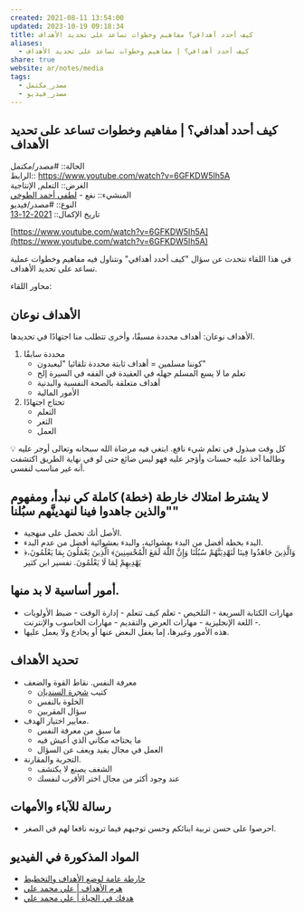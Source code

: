```yaml
---  
created: 2021-08-11 13:54:00  
updated: 2023-10-19 09:18:34  
title: كيف أحدد أهدافي؟ مفاهيم وخطوات تساعد على تحديد الأهداف  
aliases:  
  - كيف أحدد أهدافي؟ | مفاهيم وخطوات تساعد على تحديد الأهداف  
share: true  
website: ar/notes/media  
tags:  
  - مصدر_مكتمل  
  - مصدر_فيديو  
---  
```

  
  
## كيف أحدد أهدافي؟ | مفاهيم وخطوات تساعد على تحديد الأهداف  
  
الحالة:: #مصدر/مكتمل    
الرابط:: <https://www.youtube.com/watch?v=6GFKDW5Ih5A>    
الغرض:: التعلم, اﻹنتاجية    
المنشيء:: نفع - [لطفي أحمد الطوخي](%D9%84%D8%B7%D9%81%D9%8A%20%D8%A3%D8%AD%D9%85%D8%AF%20%D8%A7%D9%84%D8%B7%D9%88%D8%AE%D9%8A.md)    
النوع:: #مصدر/فيديو    
تاريخ اﻹكمال:: [2021-12-13](../../../../2021-12-13.md)  
  
[https://www.youtube.com/watch?v=6GFKDW5Ih5A](https://www.youtube.com/watch?v=6GFKDW5Ih5A)  
  
في هذا اللقاء نتحدث عن سؤال "كيف أحدد أهدافي" ونتناول فيه مفاهيم وخطوات عملية تساعد على تحديد الأهداف.  
  
محاور اللقاء:  
  
## الأهداف نوعان  
  
الأهداف نوعان: أهداف محددة مسبقًا، وأخرى تتطلب منا اجتهادًا في تحديدها.  
  
1. محددة سابقًا  
	 - كوننا مسلمين = أهداف ثابتة محددة تلقائيا "ليعبدون"  
	 - تعلم ما لا يسع المسلم جهله في العقيدة في الفقه في السيرة إلخ  
	- أهداف متعلقة بالصحة النفسية والبدنية  
	 - اﻷمور المالية  
 2. تحتاج اجتهادًا  
	 - التعلم  
	 - الثغر  
	 - العمل  
  
   <aside>  
   💡 كل وقت مبذول في تعلم شيء نافع. ابتغي فيه مرضاة الله سبحانه وتعالى أوجر عليه وطالما آخذ عليه حسنات وأؤجر عليه فهو ليس ضائع حتى لو في نهاية الطريق اكتشفت أنه غير مناسب لنفسي.  
  
   </aside>  
  
## لا يشترط امتلاك خارطة (خطة) كاملة كي نبدأ، ومفهوم "والذين جاهدوا فينا لنهدينَّهم سبُلنا"  
  
- الأصل أنك تحصل على منهجية.    
 - البدء بخطة أفضل من البدء بعشوائية، والبدء بعشوائية أفضل من عدم البدء.    
 - ﴿وَالَّذِينَ جَاهَدُوا فِينَا لَنَهْدِيَنَّهُمْ سُبُلَنَا وَإِنَّ اللَّهَ لَمَعَ الْمُحْسِنِينَ﴾ الَّذِينَ يَعْمَلُونَ بِمَا يَعْلَمُونَ، يَهْدِيهِمْ لِمَا لَا يَعْلَمُونَ. تفسير ابن كثير  
  
## أمور أساسية لا بد منها.  
  
 - مهارات الكتابة السريعة - التلخيص - تعلم كيف تتعلم - إدارة الوقت - ضبط الأولويات - اللغة اﻹنجليزية - مهارات العرض والتقديم - مهارات الحاسوب واﻹنترنت.    
 - هذه اﻷمور وغيرها، إما يغفل البعض عنها أو يخادع ولا يعمل عليها.  
  
## تحديد الأهداف  
  
   - معرفة النفس. نقاط القوة والضعف    
	 - كتيب [شجرة السنديان](https://bit.ly/37ZOkX3)    
	 - الخلوة بالنفس    
	 - سؤال المقربين    
   - معايير اختيار الهدف.    
	 - ما سبق من معرفة النفس    
	 - ما يحتاجه مكاني الذي أعيش فيه    
	 - العمل في مجال يفيد ويعف عن السؤال    
   - التجربة والمقارنة.    
	 - الشغف يصنع لا يكتشف    
	 - عند وجود أكثر من مجال اختر اﻷقرب لنفسك  
  
## رسالة للآباء والأمهات  
  
   - احرصوا على حسن تربية ابنائكم وحسن توجيهم فيما ترونه نافعا لهم في الصغر.  
  
## المواد المذكورة في الفيديو  
  
- [خارطة عامة لوضع الأهداف والتخطيط](https://youtu.be/fwT_bQF7sU8)  
- [هرم الأهداف | علي محمد علي](https://youtu.be/RD20ncFWJms)  
- [هدفك في الحياة | علي محمد علي](https://youtu.be/6NnEbVKQqfc)  
